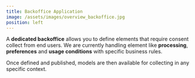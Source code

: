 ```yaml
---
title: Backoffice Application
image: /assets/images/overview_backoffice.jpg
position: left
---
```


A **dedicated backoffice** allows you to define elements that require consent collect from end users. 
We are currently handling element like **processing**, **preferences** and **usage conditions** with specific business rules.   

Once defined and published, models are then available for collecting in any specific context.  
